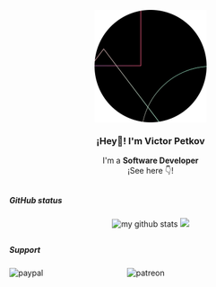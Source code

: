 <p align="center" width="300">
   <img align="center" width="200" src="https://raw.githubusercontent.com/vicvenpet/Vicvenpet/main/Dise%C3%B1o%20sin%20t%C3%ADtulo-modified.png" />
   <h3 align="center">¡Hey👋! I'm Victor Petkov</h3>
</p>

<p align="center">I'm a <strong>Software Developer</strong><br />¡See here 👇!</p>
<p align="center">

   ##
##### GitHub status
<p align="center">
    <img src="https://github-readme-stats.vercel.app/api?username=vicvenpet&theme=highcontrast&include_all_commits=true" alt="my github stats" width="420" />&nbsp;<img src="https://github-readme-stats.vercel.app/api/top-langs/?username=vicvenpet&langs_count=8&layout=compact&theme=highcontrast&include_all_commits=true" height="165">
</p>

   ##
##### Support
<p><a href="https://www.paypal.com/paypalme/vicvenpet"> <img align="left" src="https://upload.wikimedia.org/wikipedia/commons/thumb/b/b5/PayPal.svg/1200px-PayPal.svg.png" height="50" width="210" alt="paypal" /></a></p>

<p><a href="https://www.patreon.com/vicvenpet"> <img align="left" src="https://upload.wikimedia.org/wikipedia/commons/thumb/8/82/Patreon_logo_with_wordmark.svg/1280px-Patreon_logo_with_wordmark.svg.png" height="50" width="210" alt="patreon" /></a></p>
  <br>
  
